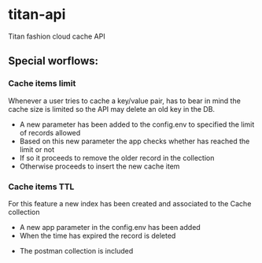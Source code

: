# titan-api
Titan fashion cloud cache API


## Special worflows:

### Cache items limit

Whenever a user tries to cache a key/value pair, has to bear in mind the cache size is limited so the API may delete an old key in the DB.

- A new parameter has been added to the config.env to specified the limit of records allowed
- Based on this new parameter the app checks whether has reached the limit or not
- If so it proceeds to remove the older record in the collection
- Otherwise proceeds to insert the new cache item

### Cache items TTL

For this feature a new index has been created and associated to the Cache collection

- A new app parameter in the config.env has been added
- When the time has expired the record is deleted



* The postman collection is included

